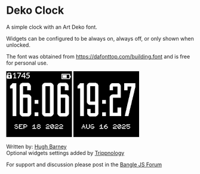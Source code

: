 # Deko Clock

A simple clock with an Art Deko font.

Widgets can be configured to be always on, always off, or only shown when unlocked.

The font was obtained from https://dafonttop.com/building.font and is free for personal use.

![](screenshot.png) ![](screenshot-no-widgets.png)

Written by: [Hugh Barney](https://github.com/hughbarney)  
Optional widgets settings added by [Trippnology](https://github.com/trippnology)

For support and discussion please post in the [Bangle JS Forum](http://forum.espruino.com/microcosms/1424/)
